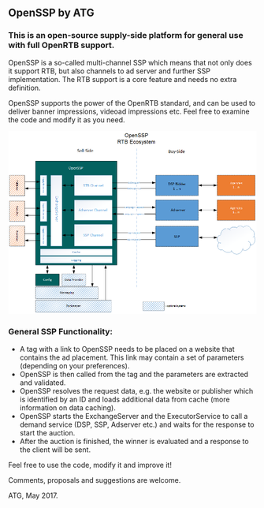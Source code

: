## OpenSSP by ATG

### This is an open-source supply-side platform for general use with full OpenRTB support.

OpenSSP is a so-called multi-channel SSP which means that not only does it support RTB, but also channels to ad server and further SSP implementation. The RTB support is a core feature and needs no extra definition.

OpenSSP supports the power of the OpenRTB standard, and can be used to deliver banner impressions, videoad impressions etc.
Feel free to examine the code and modify it as you need.


![OpenSSp RTB Ecosystem](assets/openssp-eco.png)

### General SSP Functionality:
- A tag with a link to OpenSSP needs to be placed on a website that contains the ad placement. This link may contain a set of parameters (depending on your preferences). 
- OpenSSP is then called from the tag and the parameters are extracted and validated.
- OpenSSP resolves the request data, e.g. the website or publisher which is identified by an ID and loads additional data from cache (more information on data caching).
- OpenSSP starts the ExchangeServer and the ExecutorService to call a demand service (DSP, SSP, Adserver etc.) and waits for the response to start the auction.
- After the auction is finished, the winner is evaluated and a response to the client will be sent.

Feel free to use the code, modify it and improve it!

Comments, proposals and suggestions are welcome.

ATG, May 2017.
